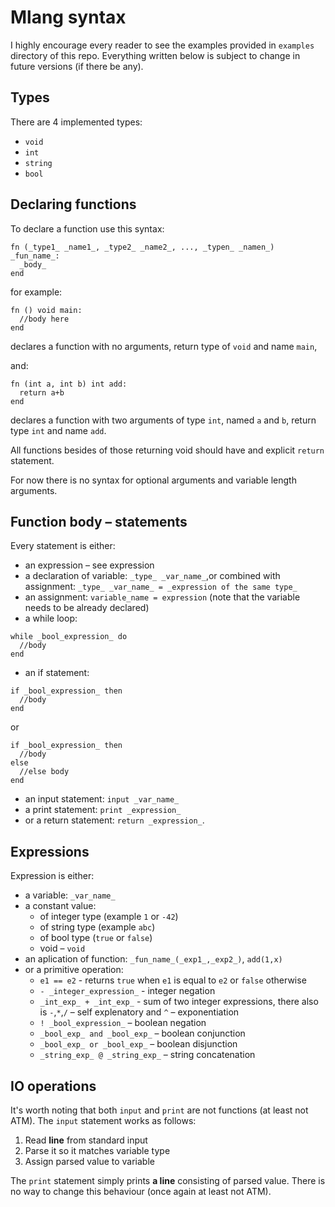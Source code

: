 # Mlang syntax

I highly encourage every reader to see the examples provided in `examples` directory of this repo. Everything written below is subject to change in future versions (if there be any).

## Types

There are 4 implemented types:
- `void`
- `int`
- `string`
- `bool`

## Declaring functions

To declare a function use this syntax:
```
fn (_type1_ _name1_, _type2_ _name2_, ..., _typen_ _namen_) _fun_name_:
  _body_
end
```
for example:
```
fn () void main:
  //body here
end
```
declares a function with no arguments, return type of `void` and name `main`,

and:

```
fn (int a, int b) int add:
  return a+b
end
```
declares a function with two arguments of type `int`, named `a` and `b`, return type `int` and name `add`.

All functions besides of those returning void should have and explicit `return` statement.

For now there is no syntax for optional arguments and variable length arguments.

## Function body – statements

Every statement is either:
- an expression – see expression
- a declaration of variable: `_type_ _var_name_`,or combined with assignment: `_type_ _var_name_ = _expression of the same type_`
- an assignment: `variable_name = expression` (note that the variable needs to be already declared)
- a while loop: 
```
while _bool_expression_ do
  //body
end
```
- an if statement:
```
if _bool_expression_ then
  //body
end
```
or
```
if _bool_expression_ then
  //body
else
  //else body
end
```
- an input statement: `input _var_name_`
- a print statement: `print _expression_`
- or a return statement: `return _expression_`.

## Expressions

Expression is either:
- a variable: `_var_name_`
- a constant value:
  - of integer type (example `1` or `-42`)
  - of string type (example `abc`)
  - of bool type (`true` or `false`)
  - void – `void`
- an aplication of function: `_fun_name_(_exp1_,_exp2_)`, `add(1,x)`
- or a primitive operation:
  - `e1 == e2` - returns `true` when `e1` is equal to `e2` or `false` otherwise
  - `- _integer_expression_` - integer negation
  - `_int_exp_ + _int_exp_` - sum of two integer expressions, there also is `-`,`*`,`/` – self explenatory and `^` – exponentiation
  - `! _bool_expression_` – boolean negation
  - `_bool_exp_ and _bool_exp_` – boolean conjunction
  - `_bool_exp_ or _bool_exp_` – boolean disjunction
  - `_string_exp_ @ _string_exp_` – string concatenation

## IO operations

It's worth noting that both `input` and `print` are not functions (at least not ATM). The `input` statement works as follows:
1. Read **line** from standard input
2. Parse it so it matches variable type
3. Assign parsed value to variable

The `print` statement simply prints **a line** consisting of parsed value. There is no way to change this behaviour (once again at least not ATM).